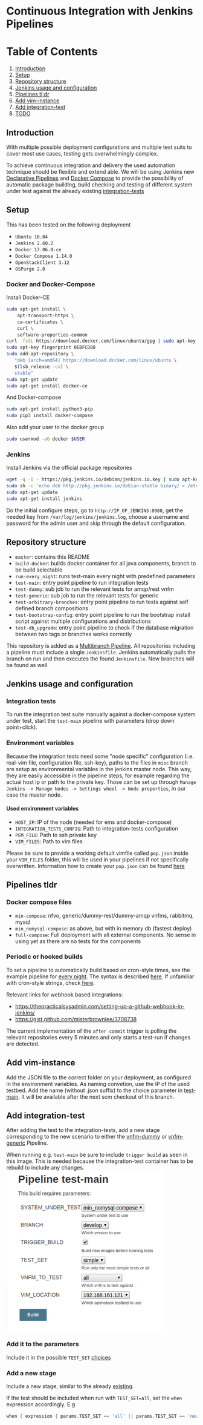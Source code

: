 # Continuous Integration with Jenkins Pipelines
# Table of Contents
1. [Introduction](#introduction)
2. [Setup](#setup)
3. [Repository structure](#repository-structure)
4. [Jenkins usage and configuration](#jenkins-usage-and-configuration)
5. [Pipelines tl;dr](#pipelines-tldr)
6. [Add vim-instance](#add-vim-instance)
7. [Add integration-test](#add-integration-test)
8. [TODO](#todo)

## Introduction
With multiple possible deployment configurations and multiple test suits to cover most use cases, testing gets overwhelmingly complex.

To achieve continuous integration and delivery the used automation technique should be flexible and extend able. We will be using Jenkins new [Declarative Pipelines](https://jenkins.io/doc/book/pipeline/) and [Docker Compose](https://docs.docker.com/compose/) to provide the possibility of automatic package buildlng, build checking and testing of different system under test against the already existing [integration-tests](https://github.com/openbaton/integration-tests)
## Setup
This has been tested on the following deployment
- `Ubuntu 16.04`
- `Jenkins 2.60.2`
- `Docker 17.06.0-ce`
- `Docker Compose 1.14.0`
- `OpenStackClient 3.12`
- `OSPurge 2.0`

### Docker and Docker-Compose
Install Docker-CE
```bash
sudo apt-get install \
    apt-transport-https \
    ca-certificates \
    curl \
    software-properties-common
curl -fsSL https://download.docker.com/linux/ubuntu/gpg | sudo apt-key add -
sudo apt-key fingerprint 0EBFCD88
sudo add-apt-repository \
   "deb [arch=amd64] https://download.docker.com/linux/ubuntu \
   $(lsb_release -cs) \
   stable"
sudo apt-get update
sudo apt-get install docker-ce
```
And Docker-compose
```bash
sudo apt-get install python3-pip
sudo pip3 install docker-compose
```
Also add your user to the docker group
```bash
sudo usermod -aG docker $USER
```
### Jenkins
Install Jenkins via the official package repositories
```bash
wget -q -O - https://pkg.jenkins.io/debian/jenkins.io.key | sudo apt-key add -
sudo sh -c 'echo deb http://pkg.jenkins.io/debian-stable binary/ > /etc/apt/sources.list.d/jenkins.list'
sudo apt-get update
sudo apt-get install jenkins
```
Do the initial configure steps, go to `http://IP_OF_JENKINS:8080`, get the needed key from `/var/log/jenkins/jenkins.log`, choose a username and password for the admin user and skip through the default configuration.

## Repository structure
- `master`: contains this README
- `build-docker`: builds docker container for all java components, branch to be build selectable
- `run-every_night`: runs test-main every night with predefined parameters
- `test-main`: entry point pipeline to run integration tests
- `test-dummy`: sub job to run the relevant tests for amqp/rest vnfm
- `test-generic`: sub job to run the relevant tests for generic
- `test-arbitrary-branches`: entry point pipeline to run tests against self defined branch compositions
- `test-bootstrap-config`: entry point pipeline to run the bootstrap install script against multiple configurations and distributions
- `test-db_upgrade`: entry point pipeline to check if the database migration between two tags or branches works correctly

This repository is added as a [Multibranch Pipeline](https://jenkins.io/doc/book/pipeline/multibranch/). All repositories including a pipeline must include a single `Jenkinsfile`. Jenkins automatically pulls the branch on run and then executes the found `Jenkinsfile`. New branches will be found as well.

## Jenkins usage and configuration
### Integration tests
To run the integration test suite manually against a docker-compose system under test, start the `test-main` pipeline with parameters (drop down point+click).

### Environment variables
Because the integration tests need some "node specific" configuration (i.e. real-vim file, configuration file, ssh-key), paths to the files in `misc` branch are setup as environmental variables in the jenkins master node. This way, they are easily accessible in the pipeline steps, for example regarding the actual host ip or path to the private key. Those can be set up through `Manage Jenkins -> Manage Nodes -> Settings wheel -> Node properties`, in our case the master node.

#### Used environment variables
- `HOST_IP`: IP of the node (needed for ems and docker-compose)
- `INTEGRATION_TESTS_CONFIG`: Path to integration-tests configuration
- `PEM_FILE`: Path to ssh private key
- `VIM_FILES`: Path to vim files

Please be sure to provide a working default vimfile called `pop.json` inside your `VIM_FILES` folder, this will be used in your pipelines if not specifically overwritten. Information how to create your `pop.json` can be found [here](https://openbaton.github.io/documentation/pop-registration/)
## Pipelines tldr
### Docker compose files
- `min-compose`: nfvo, generic/dummy-rest/dummy-amqp vnfms, rabbitmq, mysql
- `min_nomysql-compose`: as above, but with in memory db (fastest deploy)
- `full-compose`: Full deployment with all external components. No sense in using yet as there are no tests for the components

### Periodic or hooked builds
To set a pipeline to automatically build based on cron-style times, see the example pipeline for [every night](https://github.com/openbaton/openbaton-ci/blob/dd58f3f88719edee5b453fd2aac34bad95da7c0a/Jenkinsfile#L8). The syntax is described [here](https://jenkins.io/doc/book/pipeline/syntax/#triggers). If unfamiliar with cron-style strings, check [here](https://crontab-generator.org/).

Relevant links for webhook based integrations:
- https://thepracticalsysadmin.com/setting-up-a-github-webhook-in-jenkins/
- https://gist.github.com/misterbrownlee/3708738

The current implementation of the `after commit` trigger is polling the relevant repositories every 5 minutes and only starts a test-run if changes are detected.

## Add vim-instance
Add the JSON file to the correct folder on your deployment, as configured in the environment variables. As naming convetion, use the IP of the used testbed. Add the name (without .json suffix) to the choice parameter in [test-main](https://github.com/openbaton/openbaton-ci/blob/3b51eb23716174650fa50a2ee6aa39e6f4bdfe75/Jenkinsfile#L31). It will be available after the next scm checkout of this branch.

## Add integration-test
After adding the test to the integration-tests, add a new stage corresponding to the new scenario to either the [vnfm-dummy](https://github.com/openbaton/openbaton-ci/blob/23f21a5d2e70248b9f365fc9ba8c175b284a3efc/Jenkinsfile#L6) or [vnfm-generic](https://github.com/openbaton/openbaton-ci/blob/280abc2178442318e86bda19660ab6b13f04230b/Jenkinsfile#L6) Pipeline.

When running e.g. `test-main` be sure to include `trigger build` as seen in this image. This is needed because the integration-test container has to be rebuild to include any changes.
![](./img/trigger-build.png)

### Add it to the parameters
Include it in the possible `TEST_SET` [choices](https://github.com/openbaton/openbaton-ci/blob/280abc2178442318e86bda19660ab6b13f04230b/Jenkinsfile#L6)
### Add a new stage
Include a new stage, similar to the already [existing](https://github.com/openbaton/openbaton-ci/blob/280abc2178442318e86bda19660ab6b13f04230b/Jenkinsfile#L30).

If the test should be included when run with `TEST_SET=all`, set the `when` expression accordingly. E.g

```groovy
when { expression { params.TEST_SET == 'all' || params.TEST_SET == 'new-test'} }
```
